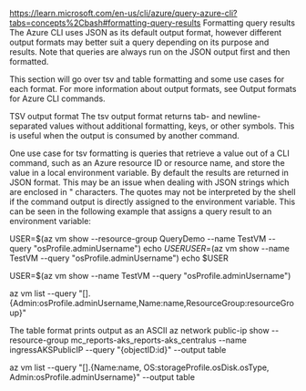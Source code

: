 https://learn.microsoft.com/en-us/cli/azure/query-azure-cli?tabs=concepts%2Cbash#formatting-query-results
Formatting query results
The Azure CLI uses JSON as its default output format, however different output formats may better suit a query depending on its purpose and results. Note that queries are always run on the JSON output first and then formatted.

This section will go over tsv and table formatting and some use cases for each format. For more information about output formats, see Output formats for Azure CLI commands.

TSV output format
The tsv output format returns tab- and newline-separated values without additional formatting, keys, or other symbols. This is useful when the output is consumed by another command.

One use case for tsv formatting is queries that retrieve a value out of a CLI command, such as an Azure resource ID or resource name, and store the value in a local environment variable. By default the results are returned in JSON format. This may be an issue when dealing with JSON strings which are enclosed in " characters. The quotes may not be interpreted by the shell if the command output is directly assigned to the environment variable. This can be seen in the following example that assigns a query result to an environment variable:

USER=$(az vm show --resource-group QueryDemo --name TestVM --query "osProfile.adminUsername")
echo $USER
USER=$(az vm show --name TestVM --query "osProfile.adminUsername")
echo $USER

USER=$(az vm show --name TestVM --query "osProfile.adminUsername")

az vm list --query "[].{Admin:osProfile.adminUsername,Name:name,ResourceGroup:resourceGroup}"

The table format prints output as an ASCII 
az network public-ip show --resource-group mc_reports-aks_reports-aks_centralus --name ingressAKSPublicIP --query "{objectID:id}" --output table

az vm list --query "[].{Name:name, OS:storageProfile.osDisk.osType, Admin:osProfile.adminUsername}" --output table


